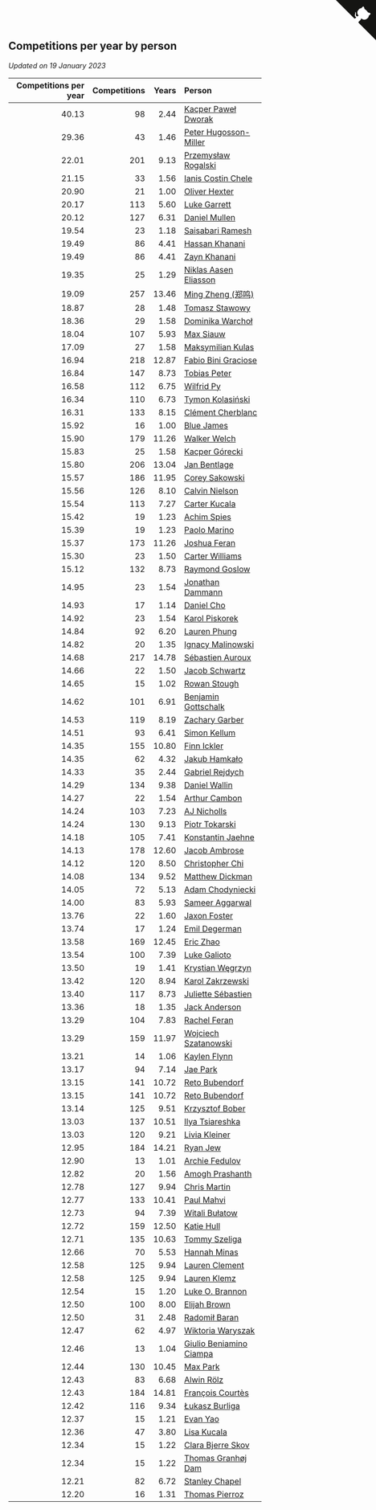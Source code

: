 ## Competitions per year by person

*Updated on 19 January 2023*

| Competitions per year | Competitions | Years | Person |
| ---: | ---: | ---: | :--- |
| 40.13 | 98 | 2.44 | [Kacper Paweł Dworak](https://www.worldcubeassociation.org/persons/2020DWOR01) |
| 29.36 | 43 | 1.46 | [Peter Hugosson-Miller](https://www.worldcubeassociation.org/persons/2021HUGO01) |
| 22.01 | 201 | 9.13 | [Przemysław Rogalski](https://www.worldcubeassociation.org/persons/2013ROGA02) |
| 21.15 | 33 | 1.56 | [Ianis Costin Chele](https://www.worldcubeassociation.org/persons/2021CHEL01) |
| 20.90 | 21 | 1.00 | [Oliver Hexter](https://www.worldcubeassociation.org/persons/2022HEXT01) |
| 20.17 | 113 | 5.60 | [Luke Garrett](https://www.worldcubeassociation.org/persons/2017GARR05) |
| 20.12 | 127 | 6.31 | [Daniel Mullen](https://www.worldcubeassociation.org/persons/2016MULL04) |
| 19.54 | 23 | 1.18 | [Saisabari Ramesh](https://www.worldcubeassociation.org/persons/2021RAME01) |
| 19.49 | 86 | 4.41 | [Hassan Khanani](https://www.worldcubeassociation.org/persons/2018KHAN26) |
| 19.49 | 86 | 4.41 | [Zayn Khanani](https://www.worldcubeassociation.org/persons/2018KHAN28) |
| 19.35 | 25 | 1.29 | [Niklas Aasen Eliasson](https://www.worldcubeassociation.org/persons/2021ELIA01) |
| 19.09 | 257 | 13.46 | [Ming Zheng (郑鸣)](https://www.worldcubeassociation.org/persons/2009ZHEN11) |
| 18.87 | 28 | 1.48 | [Tomasz Stawowy](https://www.worldcubeassociation.org/persons/2021STAW01) |
| 18.36 | 29 | 1.58 | [Dominika Warchoł](https://www.worldcubeassociation.org/persons/2021WARC01) |
| 18.04 | 107 | 5.93 | [Max Siauw](https://www.worldcubeassociation.org/persons/2017SIAU02) |
| 17.09 | 27 | 1.58 | [Maksymilian Kulas](https://www.worldcubeassociation.org/persons/2021KULA02) |
| 16.94 | 218 | 12.87 | [Fabio Bini Graciose](https://www.worldcubeassociation.org/persons/2010GRAC02) |
| 16.84 | 147 | 8.73 | [Tobias Peter](https://www.worldcubeassociation.org/persons/2014PETE03) |
| 16.58 | 112 | 6.75 | [Wilfrid Py](https://www.worldcubeassociation.org/persons/2016PYWI01) |
| 16.34 | 110 | 6.73 | [Tymon Kolasiński](https://www.worldcubeassociation.org/persons/2016KOLA02) |
| 16.31 | 133 | 8.15 | [Clément Cherblanc](https://www.worldcubeassociation.org/persons/2014CHER05) |
| 15.92 | 16 | 1.00 | [Blue James](https://www.worldcubeassociation.org/persons/2022JAME01) |
| 15.90 | 179 | 11.26 | [Walker Welch](https://www.worldcubeassociation.org/persons/2011WELC01) |
| 15.83 | 25 | 1.58 | [Kacper Górecki](https://www.worldcubeassociation.org/persons/2021GORE01) |
| 15.80 | 206 | 13.04 | [Jan Bentlage](https://www.worldcubeassociation.org/persons/2010BENT01) |
| 15.57 | 186 | 11.95 | [Corey Sakowski](https://www.worldcubeassociation.org/persons/2011SAKO01) |
| 15.56 | 126 | 8.10 | [Calvin Nielson](https://www.worldcubeassociation.org/persons/2014NIEL03) |
| 15.54 | 113 | 7.27 | [Carter Kucala](https://www.worldcubeassociation.org/persons/2015KUCA01) |
| 15.42 | 19 | 1.23 | [Achim Spies](https://www.worldcubeassociation.org/persons/2021SPIE01) |
| 15.39 | 19 | 1.23 | [Paolo Marino](https://www.worldcubeassociation.org/persons/2021MARI04) |
| 15.37 | 173 | 11.26 | [Joshua Feran](https://www.worldcubeassociation.org/persons/2011FERA01) |
| 15.30 | 23 | 1.50 | [Carter Williams](https://www.worldcubeassociation.org/persons/2021WILL06) |
| 15.12 | 132 | 8.73 | [Raymond Goslow](https://www.worldcubeassociation.org/persons/2014GOSL01) |
| 14.95 | 23 | 1.54 | [Jonathan Dammann](https://www.worldcubeassociation.org/persons/2021DAMM01) |
| 14.93 | 17 | 1.14 | [Daniel Cho](https://www.worldcubeassociation.org/persons/2021CHOD01) |
| 14.92 | 23 | 1.54 | [Karol Piskorek](https://www.worldcubeassociation.org/persons/2021PISK01) |
| 14.84 | 92 | 6.20 | [Lauren Phung](https://www.worldcubeassociation.org/persons/2016PHUN02) |
| 14.82 | 20 | 1.35 | [Ignacy Malinowski](https://www.worldcubeassociation.org/persons/2021MALI02) |
| 14.68 | 217 | 14.78 | [Sébastien Auroux](https://www.worldcubeassociation.org/persons/2008AURO01) |
| 14.66 | 22 | 1.50 | [Jacob Schwartz](https://www.worldcubeassociation.org/persons/2021SCHW01) |
| 14.65 | 15 | 1.02 | [Rowan Stough](https://www.worldcubeassociation.org/persons/2022STOU01) |
| 14.62 | 101 | 6.91 | [Benjamin Gottschalk](https://www.worldcubeassociation.org/persons/2016GOTT01) |
| 14.53 | 119 | 8.19 | [Zachary Garber](https://www.worldcubeassociation.org/persons/2014GARB01) |
| 14.51 | 93 | 6.41 | [Simon Kellum](https://www.worldcubeassociation.org/persons/2016KELL12) |
| 14.35 | 155 | 10.80 | [Finn Ickler](https://www.worldcubeassociation.org/persons/2012ICKL01) |
| 14.35 | 62 | 4.32 | [Jakub Hamkało](https://www.worldcubeassociation.org/persons/2018HAMK01) |
| 14.33 | 35 | 2.44 | [Gabriel Rejdych](https://www.worldcubeassociation.org/persons/2020REJD01) |
| 14.29 | 134 | 9.38 | [Daniel Wallin](https://www.worldcubeassociation.org/persons/2013WALL03) |
| 14.27 | 22 | 1.54 | [Arthur Cambon](https://www.worldcubeassociation.org/persons/2021CAMB01) |
| 14.24 | 103 | 7.23 | [AJ Nicholls](https://www.worldcubeassociation.org/persons/2015NICH04) |
| 14.24 | 130 | 9.13 | [Piotr Tokarski](https://www.worldcubeassociation.org/persons/2013TOKA01) |
| 14.18 | 105 | 7.41 | [Konstantin Jaehne](https://www.worldcubeassociation.org/persons/2015JAEH01) |
| 14.13 | 178 | 12.60 | [Jacob Ambrose](https://www.worldcubeassociation.org/persons/2010AMBR01) |
| 14.12 | 120 | 8.50 | [Christopher Chi](https://www.worldcubeassociation.org/persons/2014CHIC01) |
| 14.08 | 134 | 9.52 | [Matthew Dickman](https://www.worldcubeassociation.org/persons/2013DICK01) |
| 14.05 | 72 | 5.13 | [Adam Chodyniecki](https://www.worldcubeassociation.org/persons/2017CHOD02) |
| 14.00 | 83 | 5.93 | [Sameer Aggarwal](https://www.worldcubeassociation.org/persons/2017AGGA01) |
| 13.76 | 22 | 1.60 | [Jaxon Foster](https://www.worldcubeassociation.org/persons/2021FOST01) |
| 13.74 | 17 | 1.24 | [Emil Degerman](https://www.worldcubeassociation.org/persons/2021DEGE01) |
| 13.58 | 169 | 12.45 | [Eric Zhao](https://www.worldcubeassociation.org/persons/2010ZHAO19) |
| 13.54 | 100 | 7.39 | [Luke Galioto](https://www.worldcubeassociation.org/persons/2015GALI02) |
| 13.50 | 19 | 1.41 | [Krystian Węgrzyn](https://www.worldcubeassociation.org/persons/2021WEGR01) |
| 13.42 | 120 | 8.94 | [Karol Zakrzewski](https://www.worldcubeassociation.org/persons/2014ZAKR01) |
| 13.40 | 117 | 8.73 | [Juliette Sébastien](https://www.worldcubeassociation.org/persons/2014SEBA01) |
| 13.36 | 18 | 1.35 | [Jack Anderson](https://www.worldcubeassociation.org/persons/2021ANDE05) |
| 13.29 | 104 | 7.83 | [Rachel Feran](https://www.worldcubeassociation.org/persons/2015FERA01) |
| 13.29 | 159 | 11.97 | [Wojciech Szatanowski](https://www.worldcubeassociation.org/persons/2011SZAT01) |
| 13.21 | 14 | 1.06 | [Kaylen Flynn](https://www.worldcubeassociation.org/persons/2022FLYN01) |
| 13.17 | 94 | 7.14 | [Jae Park](https://www.worldcubeassociation.org/persons/2015PARK24) |
| 13.15 | 141 | 10.72 | [Reto Bubendorf](https://www.worldcubeassociation.org/persons/2012BUBE01) |
| 13.15 | 141 | 10.72 | [Reto Bubendorf](https://www.worldcubeassociation.org/persons/2012BUBE01) |
| 13.14 | 125 | 9.51 | [Krzysztof Bober](https://www.worldcubeassociation.org/persons/2013BOBE01) |
| 13.03 | 137 | 10.51 | [Ilya Tsiareshka](https://www.worldcubeassociation.org/persons/2012TERE01) |
| 13.03 | 120 | 9.21 | [Livia Kleiner](https://www.worldcubeassociation.org/persons/2013KLEI03) |
| 12.95 | 184 | 14.21 | [Ryan Jew](https://www.worldcubeassociation.org/persons/2008JEWR01) |
| 12.90 | 13 | 1.01 | [Archie Fedulov](https://www.worldcubeassociation.org/persons/2022FEDU01) |
| 12.82 | 20 | 1.56 | [Amogh Prashanth](https://www.worldcubeassociation.org/persons/2021PRAS01) |
| 12.78 | 127 | 9.94 | [Chris Martin](https://www.worldcubeassociation.org/persons/2013MART03) |
| 12.77 | 133 | 10.41 | [Paul Mahvi](https://www.worldcubeassociation.org/persons/2012MAHV01) |
| 12.73 | 94 | 7.39 | [Witali Bułatow](https://www.worldcubeassociation.org/persons/2015BUAT01) |
| 12.72 | 159 | 12.50 | [Katie Hull](https://www.worldcubeassociation.org/persons/2010HULL01) |
| 12.71 | 135 | 10.63 | [Tommy Szeliga](https://www.worldcubeassociation.org/persons/2012SZEL01) |
| 12.66 | 70 | 5.53 | [Hannah Minas](https://www.worldcubeassociation.org/persons/2017MINA04) |
| 12.58 | 125 | 9.94 | [Lauren Clement](https://www.worldcubeassociation.org/persons/2013KLEM01) |
| 12.58 | 125 | 9.94 | [Lauren Klemz](https://www.worldcubeassociation.org/persons/2013KLEM01) |
| 12.54 | 15 | 1.20 | [Luke O. Brannon](https://www.worldcubeassociation.org/persons/2021BRAN02) |
| 12.50 | 100 | 8.00 | [Elijah Brown](https://www.worldcubeassociation.org/persons/2015BROW03) |
| 12.50 | 31 | 2.48 | [Radomił Baran](https://www.worldcubeassociation.org/persons/2020BARA02) |
| 12.47 | 62 | 4.97 | [Wiktoria Waryszak](https://www.worldcubeassociation.org/persons/2018WARY01) |
| 12.46 | 13 | 1.04 | [Giulio Beniamino Ciampa](https://www.worldcubeassociation.org/persons/2022CIAM01) |
| 12.44 | 130 | 10.45 | [Max Park](https://www.worldcubeassociation.org/persons/2012PARK03) |
| 12.43 | 83 | 6.68 | [Alwin Rölz](https://www.worldcubeassociation.org/persons/2016ROLZ01) |
| 12.43 | 184 | 14.81 | [François Courtès](https://www.worldcubeassociation.org/persons/2008COUR01) |
| 12.42 | 116 | 9.34 | [Łukasz Burliga](https://www.worldcubeassociation.org/persons/2013BURL01) |
| 12.37 | 15 | 1.21 | [Evan Yao](https://www.worldcubeassociation.org/persons/2021YAOE02) |
| 12.36 | 47 | 3.80 | [Lisa Kucala](https://www.worldcubeassociation.org/persons/2019KUCA01) |
| 12.34 | 15 | 1.22 | [Clara Bjerre Skov](https://www.worldcubeassociation.org/persons/2021SKOV01) |
| 12.34 | 15 | 1.22 | [Thomas Granhøj Dam](https://www.worldcubeassociation.org/persons/2021DAMT01) |
| 12.21 | 82 | 6.72 | [Stanley Chapel](https://www.worldcubeassociation.org/persons/2016CHAP04) |
| 12.20 | 16 | 1.31 | [Thomas Pierroz](https://www.worldcubeassociation.org/persons/2021PIER01) |


<a href="https://github.com/JustinTimeCuber/wca_statistics" class="github-corner" aria-label="View source on Github"><svg width="80" height="80" viewBox="0 0 250 250" style="fill:#151513; color:#fff; position: absolute; top: 0; border: 0; right: 0;" aria-hidden="true"><path d="M0,0 L115,115 L130,115 L142,142 L250,250 L250,0 Z"></path><path d="M128.3,109.0 C113.8,99.7 119.0,89.6 119.0,89.6 C122.0,82.7 120.5,78.6 120.5,78.6 C119.2,72.0 123.4,76.3 123.4,76.3 C127.3,80.9 125.5,87.3 125.5,87.3 C122.9,97.6 130.6,101.9 134.4,103.2" fill="currentColor" style="transform-origin: 130px 106px;" class="octo-arm"></path><path d="M115.0,115.0 C114.9,115.1 118.7,116.5 119.8,115.4 L133.7,101.6 C136.9,99.2 139.9,98.4 142.2,98.6 C133.8,88.0 127.5,74.4 143.8,58.0 C148.5,53.4 154.0,51.2 159.7,51.0 C160.3,49.4 163.2,43.6 171.4,40.1 C171.4,40.1 176.1,42.5 178.8,56.2 C183.1,58.6 187.2,61.8 190.9,65.4 C194.5,69.0 197.7,73.2 200.1,77.6 C213.8,80.2 216.3,84.9 216.3,84.9 C212.7,93.1 206.9,96.0 205.4,96.6 C205.1,102.4 203.0,107.8 198.3,112.5 C181.9,128.9 168.3,122.5 157.7,114.1 C157.9,116.9 156.7,120.9 152.7,124.9 L141.0,136.5 C139.8,137.7 141.6,141.9 141.8,141.8 Z" fill="currentColor" class="octo-body"></path></svg></a><style>.github-corner:hover .octo-arm{animation:octocat-wave 560ms ease-in-out}@keyframes octocat-wave{0%,100%{transform:rotate(0)}20%,60%{transform:rotate(-25deg)}40%,80%{transform:rotate(10deg)}}@media (max-width:500px){.github-corner:hover .octo-arm{animation:none}.github-corner .octo-arm{animation:octocat-wave 560ms ease-in-out}}</style>
